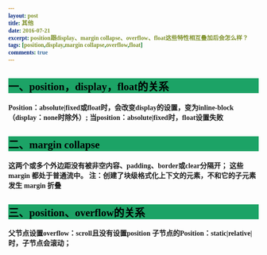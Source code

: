 ```yaml
---
layout: post
title: 其他
date: 2016-07-21
excerpt: position跟display、margin collapse、overflow、float这些特性相互叠加后会怎么样？
tags: [position,display,margin collapse,overflow,float]
comments: true
---
```

<style type="text/css">
    *{
    font-family:"幼圆";
    font-weight:bold;   
}
    h2{
    color:#000;
    background-color:#1CA366;
}
    em{
    color:red;
}
    h3{
    color:#2841D8;
}
</style>
 
## 一、position，display，float的关系
Position：absolute|fixed或float时，会改变display的设置，变为inline-block（display：none时除外）;
当position：absolute|fixed时，float设置失败

## 二、margin collapse
这两个或多个外边距没有被非空内容、padding、border或clear分隔开；
这些 margin 都处于普通流中。
注：创建了块级格式化上下文的元素，不和它的子元素发生 margin 折叠

## 三、position、overflow的关系
父节点设置overflow：scroll且没有设置position
子节点的Position：static|relative|时，子节点会滚动；
